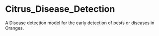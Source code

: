 # Citrus_Disease_Detection
A Disease detection model for the early detection of pests or diseases in Oranges.
